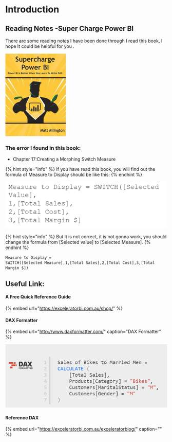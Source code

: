 # Introduction

## Reading Notes -Super Charge Power BI

There are some reading notes I have been done through I read this book, I hope It could be helpful for you .

![](.gitbook/assets/image%20%2862%29.png)



### The error I found in this book:

* Chapter 17:Creating a Morphing Switch Measure 



{% hint style="info" %}
If you have read this book, you will find out the formula of Measure to Display should be like this:
{% endhint %}



![](.gitbook/assets/image%20%2823%29.png)

{% hint style="info" %}
But it is not correct, it is not gonna work, you should change the formula from \[Selected value\] to \[Selected Measure\].
{% endhint %}



```text
Measure to Display = 
SWITCH([Selected Measure],1,[Total Sales],2,[Total Cost],3,[Total Margin $])
```





## Useful Link:

#### A Free Quick Reference Guide

{% embed url="https://exceleratorbi.com.au/shop/" %}

#### DAX Formatter

{% embed url="http://www.daxformatter.com/" caption="DAX Formatter" %}

![](.gitbook/assets/image%20%2814%29.png)

#### Reference DAX

{% embed url="https://exceleratorbi.com.au/exceleratorblog/" caption="" %}







